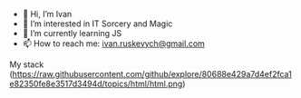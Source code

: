 - 👋 Hi, I’m Ivan
- 👀 I’m interested in IT Sorcery and Magic
- 🌱 I’m currently learning JS
- 📫 How to reach me: ivan.ruskevych@gmail.com

<!-- - 💞️ I’m looking to collaborate on ... -->

My stack (https://raw.githubusercontent.com/github/explore/80688e429a7d4ef2fca1e82350fe8e3517d3494d/topics/html/html.png) 

